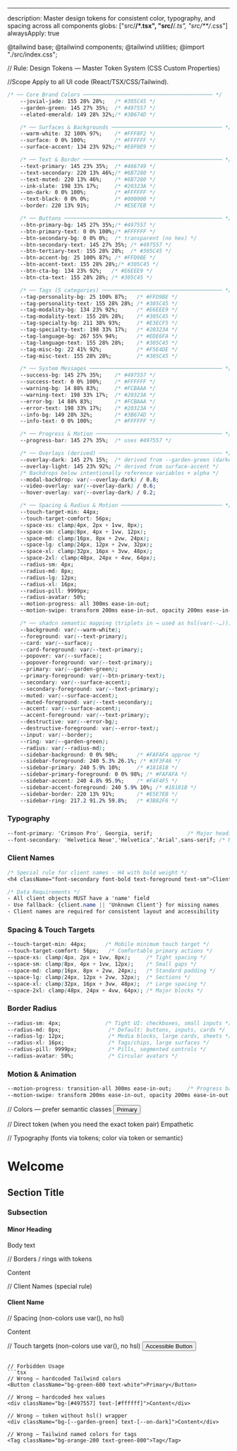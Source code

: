 ---
description: Master design tokens for consistent color, typography, and spacing across all components
globs: ["src/**/*.tsx", "src/**/*.ts", "src/**/*.css"]
alwaysApply: true

@tailwind base;
@tailwind components;
@tailwind utilities;
@import "./src/index.css";

// Rule: Design Tokens — Master Token System (CSS Custom Properties)

//Scope
Apply to all UI code (React/TSX/CSS/Tailwind). 
```css
/* ── Core Brand Colors ───────────────────────────────────────── */
    --jovial-jade: 155 28% 28%;   /* #305C45 */
    --garden-green: 145 27% 35%;  /* #497557 */
    --elated-emerald: 149 28% 32%;/* #3B674D */
```

```css
    /* ── Surfaces & Backgrounds ─────────────────────────────────── */
    --warm-white: 32 100% 97%;    /* #FFF8F2 */
    --surface: 0 0% 100%;         /* #FFFFFF */
    --surface-accent: 134 23% 92%;/* #E8F0E9 */
```
```css
    /* ── Text & Border ──────────────────────────────────────────── */
    --text-primary: 145 23% 35%;  /* #466749 */
    --text-secondary: 220 13% 46%;/* #6B7280 */
    --text-muted: 220 13% 46%;    /* #6B7280 */
    --ink-slate: 198 33% 17%;     /* #20323A */
    --on-dark: 0 0% 100%;         /* #FFFFFF */
    --text-black: 0 0% 0%;        /* #000000 */
    --border: 220 13% 91%;        /* #E5E7EB */
```
```css
    /* ── Buttons ────────────────────────────────────────────────── */
    --btn-primary-bg: 145 27% 35%;/* #497557 */
    --btn-primary-text: 0 0% 100%;/* #FFFFFF */
    --btn-secondary-bg: 0 0% 0%;  /* transparent (no hex) */
    --btn-secondary-text: 145 27% 35%; /* #497557 */
    --btn-tertiary-text: 155 28% 28%;  /* #305C45 */
    --btn-accent-bg: 25 100% 87%; /* #FFD9BE */
    --btn-accent-text: 155 28% 28%;/* #305C45 */
    --btn-cta-bg: 134 23% 92%;   /* #E6EEE9 */
    --btn-cta-text: 155 28% 28%; /* #305C45 */
```
```css
    /* ── Tags (5 categories) ────────────────────────────────────── */
    --tag-personality-bg: 25 100% 87%;   /* #FFD9BE */
    --tag-personality-text: 155 28% 28%; /* #305C45 */
    --tag-modality-bg: 134 23% 92%;      /* #E6EEE9 */
    --tag-modality-text: 155 28% 28%;    /* #305C45 */
    --tag-specialty-bg: 211 38% 93%;     /* #E3ECF5 */
    --tag-specialty-text: 198 33% 17%;   /* #20323A */
    --tag-language-bg: 267 55% 94%;      /* #EDE6FA */
    --tag-language-text: 155 28% 28%;    /* #305C45 */
    --tag-misc-bg: 22 41% 92%;           /* #F5E4DE */
    --tag-misc-text: 155 28% 28%;        /* #305C45 */
```
```css
    /* ── System Messages ────────────────────────────────────────── */
    --success-bg: 145 27% 35%;    /* #497557 */
    --success-text: 0 0% 100%;    /* #FFFFFF */
    --warning-bg: 14 88% 83%;     /* #FCBAAA */
    --warning-text: 198 33% 17%;  /* #20323A */
    --error-bg: 14 88% 83%;       /* #FCBAAA */
    --error-text: 198 33% 17%;    /* #20323A */
    --info-bg: 149 28% 32%;       /* #3B674D */
    --info-text: 0 0% 100%;       /* #FFFFFF */
```
```css
    /* ── Progress & Motion ──────────────────────────────────────── */
    --progress-bar: 145 27% 35%;  /* uses #497557 */
```
```css
    /* ── Overlays (derived) ─────────────────────────────────────── */
    --overlay-dark: 145 27% 15%;  /* derived from --garden-green (darker) */
    --overlay-light: 145 23% 92%; /* derived from surface-accent */
    /* Backdrops below intentionally reference variables + alpha */
    --modal-backdrop: var(--overlay-dark) / 0.8;
    --video-overlay: var(--overlay-dark) / 0.6;
    --hover-overlay: var(--overlay-dark) / 0.2;   
   ``` 
```css
    /* ── Spacing & Radius & Motion ──────────────────────────────── */
    --touch-target-min: 44px;
    --touch-target-comfort: 56px;
    --space-xs: clamp(4px, 2px + 1vw, 8px);
    --space-sm: clamp(8px, 4px + 1vw, 12px);
    --space-md: clamp(16px, 8px + 2vw, 24px);
    --space-lg: clamp(24px, 12px + 2vw, 32px);
    --space-xl: clamp(32px, 16px + 3vw, 48px);
    --space-2xl: clamp(48px, 24px + 4vw, 64px);
    --radius-sm: 4px;
    --radius-md: 8px;
    --radius-lg: 12px;
    --radius-xl: 16px;
    --radius-pill: 9999px;
    --radius-avatar: 50%;
    --motion-progress: all 300ms ease-in-out;
    --motion-swipe: transform 200ms ease-in-out, opacity 200ms ease-in-out;
```

```css
    /* ── shadcn semantic mapping (triplets in → used as hsl(var(--…))) ── */
    --background: var(--warm-white);
    --foreground: var(--text-primary);
    --card: var(--surface);
    --card-foreground: var(--text-primary);
    --popover: var(--surface);
    --popover-foreground: var(--text-primary);
    --primary: var(--garden-green);
    --primary-foreground: var(--btn-primary-text);
    --secondary: var(--surface-accent);
    --secondary-foreground: var(--text-primary);
    --muted: var(--surface-accent);
    --muted-foreground: var(--text-secondary);
    --accent: var(--surface-accent);
    --accent-foreground: var(--text-primary);
    --destructive: var(--error-bg);
    --destructive-foreground: var(--error-text);
    --input: var(--border);
    --ring: var(--garden-green);
    --radius: var(--radius-md);
    --sidebar-background: 0 0% 98%;      /* #FAFAFA approx */
    --sidebar-foreground: 240 5.3% 26.1%; /* #3F3F46 */
    --sidebar-primary: 240 5.9% 10%;     /* #18181B */
    --sidebar-primary-foreground: 0 0% 98%; /* #FAFAFA */
    --sidebar-accent: 240 4.8% 95.9%;    /* #F4F4F5 */
    --sidebar-accent-foreground: 240 5.9% 10%; /* #18181B */
    --sidebar-border: 220 13% 91%;       /* #E5E7EB */
    --sidebar-ring: 217.2 91.2% 59.8%;   /* #3B82F6 */
```

### Typography
```css
--font-primary: 'Crimson Pro', Georgia, serif;           /* Major headings (h1-h3), quotes, names */
--font-secondary: 'Helvetica Neue','Helvetica','Arial',sans-serif; /* Minor headings (h4-h6), body/UI */
```

### Client Names
```css
/* Special rule for client names - H4 with bold weight */
<h4 className="font-secondary font-bold text-foreground text-sm">Client Name</h4>

/* Data Requirements */
- All client objects MUST have a 'name' field
- Use fallback: {client.name || 'Unknown Client'} for missing names
- Client names are required for consistent layout and accessibility
```

### Spacing & Touch Targets
```css
--touch-target-min: 44px;      /* Mobile minimum touch target */
--touch-target-comfort: 56px;   /* Comfortable primary actions */
--space-xs: clamp(4px, 2px + 1vw, 8px);     /* Tight spacing */
--space-sm: clamp(8px, 4px + 1vw, 12px);    /* Small gaps */
--space-md: clamp(16px, 8px + 2vw, 24px);   /* Standard padding */
--space-lg: clamp(24px, 12px + 2vw, 32px);  /* Sections */
--space-xl: clamp(32px, 16px + 3vw, 48px);  /* Large spacing */
--space-2xl: clamp(48px, 24px + 4vw, 64px); /* Major blocks */
```

### Border Radius
```css
--radius-sm: 4px;              /* Tight UI: checkboxes, small inputs */
--radius-md: 8px;               /* Default: buttons, inputs, cards */
--radius-lg: 12px;              /* Media blocks, large cards, sheets */
--radius-xl: 16px;              /* Tags/chips, large surfaces */
--radius-pill: 9999px;          /* Pills, segmented controls */
--radius-avatar: 50%;           /* Circular avatars */
```

### Motion & Animation
```css
--motion-progress: transition-all 300ms ease-in-out;     /* Progress bar transitions */
--motion-swipe: transform 200ms ease-in-out, opacity 200ms ease-in-out; /* Swipe interactions */
```

// Colors — prefer semantic classes
<Button className="bg-primary text-primary-foreground">Primary</Button>

// Direct token (when you need the exact token pair)
<Tag className="bg-[hsl(var(--tag-personality-bg))] text-[hsl(var(--tag-personality-text))]">
  Empathetic
</Tag>

// Typography (fonts via tokens; color via token or semantic)
<h1 className="font-primary text-[hsl(var(--jovial-jade))]">Welcome</h1>
<h2 className="font-primary text-[hsl(var(--jovial-jade))]">Section Title</h2>
<h3 className="font-primary text-[hsl(var(--text-primary))]">Subsection</h3>
<h4 className="font-secondary text-[hsl(var(--text-primary))]">Minor Heading</h4>
<p className="font-secondary text-foreground">Body text</p>

// Borders / rings with tokens
<div className="border border-[hsl(var(--border))] ring-[hsl(var(--ring))]">
  Content
</div>

// Client Names (special rule)
<h4 className="font-secondary font-bold text-foreground text-sm">Client Name</h4>

// Spacing (non-colors use var(), no hsl)
<div className="p-[var(--space-md)] gap-[var(--space-sm)]">Content</div>

// Touch targets (non-colors use var(), no hsl)
<Button className="min-h-[var(--touch-target-min)]">Accessible Button</Button>



```

// Forbidden Usage
```tsx
// Wrong — hardcoded Tailwind colors
<Button className="bg-green-600 text-white">Primary</Button>

// Wrong — hardcoded hex values
<div className="bg-[#497557] text-[#ffffff]">Content</div>

// Wrong — token without hsl() wrapper
<div className="bg-[--garden-green] text-[--on-dark]">Content</div>

// Wrong — Tailwind named colors for tags
<Tag className="bg-orange-200 text-green-800">Tag</Tag>



